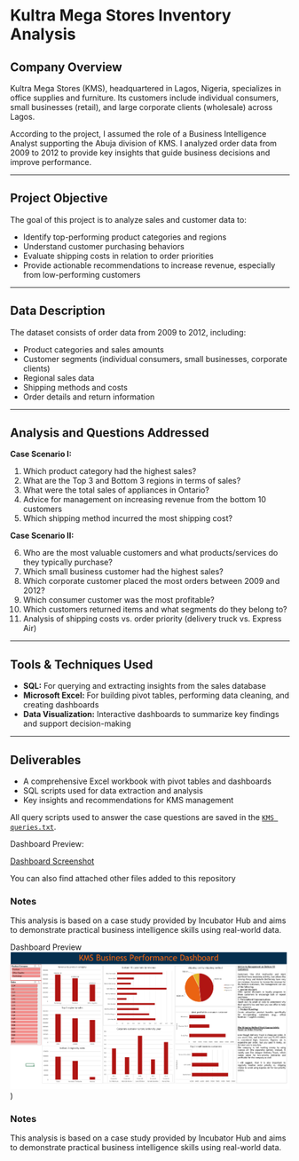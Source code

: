 # Kultra Mega Stores Inventory Analysis

## Company Overview

Kultra Mega Stores (KMS), headquartered in Lagos, Nigeria, specializes in office supplies and furniture. Its customers include individual consumers, small businesses (retail), and large corporate clients (wholesale) across Lagos.

According to the project, I assumed the role of a Business Intelligence Analyst supporting the Abuja division of KMS. I analyzed order data from 2009 to 2012 to provide key insights that guide business decisions and improve performance.

---

## Project Objective

The goal of this project is to analyze sales and customer data to:

- Identify top-performing product categories and regions
- Understand customer purchasing behaviors
- Evaluate shipping costs in relation to order priorities
- Provide actionable recommendations to increase revenue, especially from low-performing customers

---

## Data Description

The dataset consists of order data from 2009 to 2012, including:

- Product categories and sales amounts
- Customer segments (individual consumers, small businesses, corporate clients)
- Regional sales data
- Shipping methods and costs
- Order details and return information

---

## Analysis and Questions Addressed

**Case Scenario I:**

1. Which product category had the highest sales?  
2. What are the Top 3 and Bottom 3 regions in terms of sales?  
3. What were the total sales of appliances in Ontario?  
4. Advice for management on increasing revenue from the bottom 10 customers  
5. Which shipping method incurred the most shipping cost?

**Case Scenario II:**

6. Who are the most valuable customers and what products/services do they typically purchase?  
7. Which small business customer had the highest sales?  
8. Which corporate customer placed the most orders between 2009 and 2012?  
9. Which consumer customer was the most profitable?  
10. Which customers returned items and what segments do they belong to?  
11. Analysis of shipping costs vs. order priority (delivery truck vs. Express Air)

---

## Tools & Techniques Used

- **SQL:** For querying and extracting insights from the sales database  
- **Microsoft Excel:** For building pivot tables, performing data cleaning, and creating dashboards  
- **Data Visualization:** Interactive dashboards to summarize key findings and support decision-making

---

## Deliverables

- A comprehensive Excel workbook with pivot tables and dashboards  
- SQL scripts used for data extraction and analysis  
- Key insights and recommendations for KMS management

 All query scripts used to answer the case questions are saved in the [`KMS queries.txt`](YOUR_URL_HERE).

Dashboard Preview: 

[Dashboard Screenshot](https://github.com/Analyze-with-Bukola/Kultra-Mega-Stores-Inventory-Analysis/blob/main/dashboard%20screenshot.png)

You can also find attached other files added to this repository


### Notes

This analysis is based on a case study provided by Incubator Hub and aims to demonstrate practical business intelligence skills using real-world data.

Dashboard Preview
![Dashboard Screenshot](https://github.com/Analyze-with-Bukola/Kultra-Mega-Stores-Inventory-Analysis/blob/main/dashboard%20screenshot.png))

### Notes

This analysis is based on a case study provided by Incubator Hub and aims to demonstrate practical business intelligence skills using real-world data.

